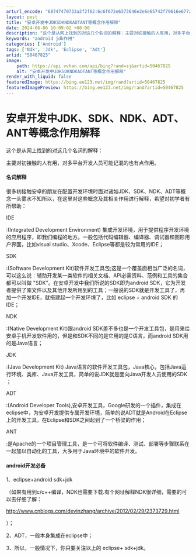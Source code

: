 ```yaml
---
arturl_encode: "68747470733a2f2f62:6c6f672e6373646e2e6e65742f79616e677a68616f6d756d61:2f61727469636c652f64657461696c732f3530343637383235"
layout: post
title: "安卓开发中JDKSDKNDKADTANT等概念作用解释"
date: 2024-06-06 10:09:02 +08:00
description: "这个是从网上找到的对这几个名词的解释：主要对初接触的人有用，对多平台开发人员可能记混的也有点作用。名"
keywords: "android jdk作用"
categories: ['Android']
tags: ['Ndk', 'Jdk', 'Eclipse', 'Adt']
artid: "50467825"
image:
    path: https://api.vvhan.com/api/bing?rand=sj&artid=50467825
    alt: "安卓开发中JDKSDKNDKADTANT等概念作用解释"
render_with_liquid: false
featuredImage: https://bing.ee123.net/img/rand?artid=50467825
featuredImagePreview: https://bing.ee123.net/img/rand?artid=50467825
---
```


# 安卓开发中JDK、SDK、NDK、ADT、ANT等概念作用解释

这个是从网上找到的对这几个名词的解释：

主要对初接触的人有用，对多平台开发人员可能记混的也有点作用。

#### 名词解释

很多初接触安卓的朋友在配置开发环境时面对诸如JDK、SDK、NDK、ADT等概念一头雾水不知所以，在这里对这些概念及其相关作用进行解释，希望对初学者有所帮助：

  

IDE

:(Integrated Development Environment) 集成开发环境，用于提供程序开发环境的应用程序，即我们编程的地方。一般包括代码编辑器、编译器、调试器和图形用户界面，比如visual studio、Xcode、Eclipse等都是较为常用的IDE；
  
  

SDK

:(Software Development Kit)软件开发工具包;这是一个覆盖面相当广泛的名词，可以这么说：辅助开发某一类软件的相关文档、API必需资料、范例和工具的集合都可以叫做 "SDK"。在安卓开发中我们所说的SDK即为android SDK，它为开发者提供了库文件以及其他开发所用到的工具；一般说的SDK就是开发工具了，再加一个开发IDE，就搭建起一个开发环境了，比如 eclipse + android SDK 的IDE；
  
  

NDK

:(Native Development Kit)跟android SDK差不多也是一个开发工具包，是用来给安卓手机开发软件用的，但是和SDK不同的是它用的是C语言，而android SDK用的是Java语言；
  
  

JDK

:(Java Development Kit) Java语言的软件开发工具包，Java核心，包括Java运行环境、类库、Java开发工具，简单的说JDK就是面向Java开发人员使用的SDK ；
  
  

ADT

:(Android Developer Tools),安卓开发工具，Google研发的一个插件，集成在eclipse中，为安卓开发提供专属开发环境，简单的说ADT就是Android在Eclipse上的开发工具，在Eclipse和SDK之间起到了一个桥梁的作用；
  
  

ANT

:是Apache的一个项目管理工具，是一个可将软件编译、测试、部署等步骤联系在一起加以自动化的工具，大多用于Java环境中的软件开发。

#### android开发必备

1、eclipse+android sdk+jdk

（如果有用到c/c++编译，NDK也需要下载.有个网址解释NDK很详细，需要的可以去仔细了解：

http://www.cnblogs.com/devinzhang/archive/2012/02/29/2373729.html

）；

2、ADT，一般本身集成在eclipse中；

3、所以，一般情况下，你只要关注以上的
eclipse+
sdk+jdk。